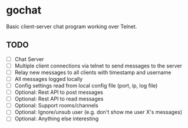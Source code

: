# gochat

Basic client-server chat program working over Telnet.

## TODO

* [ ] Chat Server
* [ ] Multiple client connections via telnet to send messages to the server
* [ ] Relay new messages to all clients with timestamp and username
* [ ] All messages logged locally
* [ ] Config settings read from local config file (port, ip, log file)
* [ ] Optional: Rest API to post messages
* [ ] Optional: Rest API to read messages
* [ ] Optional: Support rooms/channels
* [ ] Optional: Ignore/unsub user (e.g. don't show me user X's messages)
* [ ] Optional: Anything else interesting
